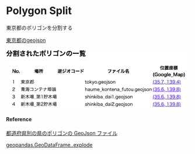 Polygon Split
===============


東京都のポリゴンを分割する

[東京都のgeojson](https://github.com/ohwada/World_Countries/blob/main/geojson/japan_prefectures/geojson/tokyo.geojson)

![split_log](https://github.com/ohwada/World_Countries/blob/main/geoPandas/polygon_explode/tokyo/polygon_split/screenshots/split_log.png)

#### Reference

[都道府県別の県のポリゴンの GeoJson ファイル](https://github.com/ohwada/World_Countries/tree/main/geojson/japan_prefectures)

[geopandas.GeoDataFrame..explode](https://geopandas.org/en/stable/docs/reference/api/geopandas.GeoDataFrame.explode.html)
